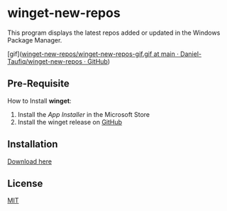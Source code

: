 # winget-new-repos

This program displays the latest repos added or updated in the Windows Package Manager.

[gif]([winget-new-repos/winget-new-repos-gif.gif at main · Daniel-Taufiq/winget-new-repos · GitHub](https://github.com/Daniel-Taufiq/winget-new-repos/blob/main/winget-new-repos/gif/winget-new-repos-gif.gif))

## Pre-Requisite

How to Install **winget**:

1. Install the *App Installer* in the Microsoft Store
2. Install the winget release on [GitHub](https://github.com/microsoft/winget-cli/releases)

## Installation

[Download here](https://github.com/Daniel-Taufiq/winget-new-repos/releases)

## License

[MIT](https://choosealicense.com/licenses/mit/)
